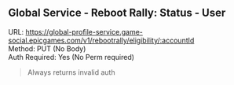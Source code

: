 ## Global Service - Reboot Rally: Status - User

URL: https://global-profile-service.game-social.epicgames.com/v1/rebootrally/eligibility/:accountId \
Method: PUT (No Body) \
Auth Required: Yes (No Perm required)

> Always returns invalid auth
